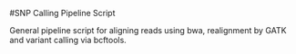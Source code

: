 #SNP Calling Pipeline Script

General pipeline script for aligning reads using bwa, realignment by GATK and variant calling via bcftools. 
